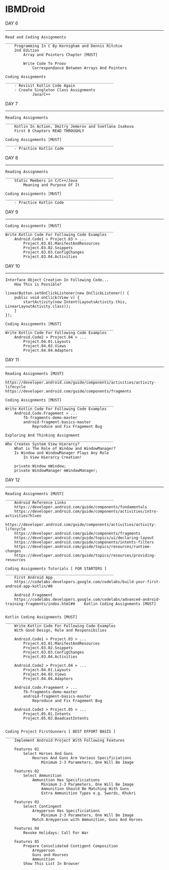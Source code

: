 # IBMDroid

DAY 6
____________________________________________________
	Read and Coding Assignments
	________________________________________________
		Programming In C By Kernigham and Dennis Ritchie
		2nd Edition
			Array and Pointers Chapter [MUST]

			Write Code To Proov
				Correspondance Between Arrays And Pointers

	Coding Assignments
	________________________________________________
		- Revisit Kotlin Code Again
		- Create Singleton Class Assignments
				Java/C++
DAY 7
____________________________________________________
	Reading Assignments
	________________________________________________
		Kotlin In Action, Dmitry Jemerov and Svetlana Isakova
		First 8 Chapters READ THROUGHLY
		
	Coding Assignments [MUST]
	________________________________________________
		- Practice Kotlin Code

DAY 8
____________________________________________________
	Reading Assignments
	________________________________________________
		Static Members in C/C++/Java
			Meaning and Purpose Of It
	
	Coding Assignments [MUST]
	________________________________________________
		- Practice Kotlin Code

DAY 9
____________________________________________________
	Coding Assignments [MUST]
	________________________________________________
	Write Kotlin Code For Following Code Examples
		Android.Code1 > Project.03 > ... 
			Project.03.01.ManifestAndResources
			Project.03.02.Snippets
			Project.03.03.ConfigChanges
			Project.03.04.Activities
DAY 10
____________________________________________________
	Interface Object Creation In Following Code...
		How This is Possible?

    linearButton.setOnClickListener(new OnClickListener() {
        public void onClick(View v) {
            startActivity(new Intent(LayoutsActivity.this, LinearLayoutActivity.class));
        }
    });

	Coding Assignments [MUST]
	________________________________________________
	Write Kotlin Code For Following Code Examples
		Android.Code2 > Project.04 > ... 
			Project.04.01.Layouts
			Project.04.03.Views
			Project.04.04.Adapters

DAY 11
____________________________________________________
	Reading Assignments [MUST]
	________________________________________________
	https://developer.android.com/guide/components/activities/activity-lifecycle
	https://developer.android.com/guide/components/fragments

	Coding Assignments [MUST]
	________________________________________________
	Write Kotlin Code For Following Code Examples
		Android.Code.Fragement > ...
			fb-fragments-demo-master
			android-fragment-basics-master
				Reproduce and Fix Fragement Bug

	Exploring And Thinking Assignment
	________________________________________________
    Who Creates System View Hierarcy?
    	What is The Role of Window and WindowManager?
    	Is Window and WindowManager Plays Any Role
    		In View Hierarcy Creation!

	    private Window mWindow;
	    private WindowManager mWindowManager;


DAY 12
____________________________________________________

	Reading Assignments [MUST]
	________________________________________________
		Android Reference Links
		https://developer.android.com/guide/components/fundamentals
		https://developer.android.com/guide/components/activities/intro-activities?hl=en
		https://developer.android.com/guide/components/activities/activity-lifecycle
		https://developer.android.com/guide/components/fragments
		https://developer.android.com/guide/topics/ui/declaring-layout
		https://developer.android.com/guide/components/intents-filters
		https://developer.android.com/guide/topics/resources/runtime-changes
		https://developer.android.com/guide/topics/resources/providing-resources
	
	Coding Assignments Tutorials [ FOR STARTERS ]
	________________________________________________
		First Android App
		https://codelabs.developers.google.com/codelabs/build-your-first-android-app-kotlin/#0
		
		Android Fragement
		https://codelabs.developers.google.com/codelabs/advanced-android-training-fragments/index.html#0	Kotlin Coding Assignments [MUST]

	
	Kotlin Coding Assignments [MUST]
	________________________________________________
		Write Kotlin Code For Following Code Examples
		With Good Design, Role and Responsibilies

		Android.Code1 > Project.03 > ... 
			Project.03.01.ManifestAndResources
			Project.03.02.Snippets
			Project.03.03.ConfigChanges
			Project.03.04.Activities

		Android.Code2 > Project.04 > ... 
			Project.04.01.Layouts
			Project.04.03.Views
			Project.04.04.Adapters

		Android.Code.Fragement > ...
			fb-fragments-demo-master
			android-fragment-basics-master
				Reproduce and Fix Fragement Bug

		Android.Code3 > Project.05 > ... 
			Project.05.01.Intents
			Project.05.03.BoadcastIntents


	Coding Project FirstGunners [ BEST EFFORT BASIS ]
	________________________________________________
		Implement Android Project With Following Features

		Features 01
			Select Horses And Guns 
				Hourses And Guns Are Various Specificiations
					Minimum 2-3 Parameters, One Will Be Image
		
		Features 02
			Select Ammunition 
				Ammunition Has Specificiations
					Minimum 2-3 Parameters, One Will Be Image
					Ammunition Should Be Matching With Guns
					Extra Ammunition Types e.g. Swords, Khukri

		Features 03
			Select Contingent 
				Armyperson Has Specificiations
					Minimum 2-3 Parameters, One Will Be Image
				Match Armyperson with Ammunition, Guns And Horses

		Features 04
			Revoke Holidays: Call For War

		Features 05
			Prepare Consolidated Contigent Composition
				Armyperson
				Guns and Hourses
				Ammunition
			Show This List In Browser

